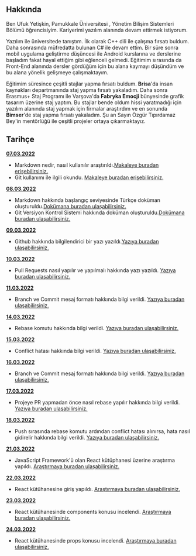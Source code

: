## Hakkında

Ben Ufuk Yetişkin, Pamukkale Üniversitesi , Yönetim Bilişim Sistemleri Bölümü öğrencisiyim. Kariyerimi yazılım alanında devam ettirmek istiyorum.

Yazılım ile üniversitede tanıştım. İlk olarak C++ dili ile çalışma fırsatı buldum. Daha sonrasında müfredatta bulunan C# ile devam ettim. Bir süre sonra mobil uygulama geliştirme düşüncesi ile Android kurslarına ve derslerine başladım fakat hayal ettiğim gibi eğlenceli gelmedi. Eğitimim sırasında da Front-End alanında dersler gördüğüm için bu alana kaymayı düşündüm ve bu alana yönelik gelişmeye çalışmaktayım.

Eğitimim süresince çeşitli stajlar yapma fırsatı buldum. **Brisa**'da insan kaynakları departmanında staj yapma fırsatı yakaladım. Daha sonra Erasmus+ Staj Programı ile Varşova'da **Fabryka Emocji** bünyesinde grafik tasarım üzerine staj yaptım. Bu stajlar bende oldum hissi yaratmadığı için yazılım alanında staj yapmak için firmalar araştırdım ve en sonunda **Bimser**'de staj yapma fırsatı yakaladım. Şu an Sayın Özgür Tıpırdamaz Bey'in mentörlüğü ile çeşitli projeler ortaya çıkarmaktayız.

## Tarihçe

[**07.03.2022**](https://github.com/bimser-intern/docs/issues/9)

- Markdown nedir, nasıl kullanılır araştırıldı.[Makaleye buradan erişebilirsiniz.](https://www.markdownguide.org/cheat-sheet/) 
- Git kullanımı ile ilgili okundu. [Makaleye buradan erişebilirsiniz.](https://bidb.itu.edu.tr/seyir-defteri/blog/2019/02/13/git)

[**08.03.2022**](https://github.com/bimser-intern/docs/issues/10)

- Markdown hakkında başlangıç seviyesinde Türkçe doküman oluşturuldu.[Dokümana buradan ulaşabilirsiniz.](../Markdown.md)
- Git Versiyon Kontrol Sistemi hakkında doküman oluşturuldu.[Dokümana buradan ulaşabilirsiniz.](../Git-Versiyon-Kontrol.md)

[**09.03.2022**](https://github.com/bimser-intern/docs/issues/11)
- Github hakkında bilgilendirici bir yazı yazıldı.[Yazıya buradan ulaşabilirsiniz.](../Git-Versiyon-Kontrol.md)


[**10.03.2022**](https://github.com/bimser-intern/docs/issues/14)

- Pull Requests nasıl yapılır ve yapılmalı hakkında yazı yazıldı. [Yazıya buradan ulaşabilirsiniz.](../Git-Versiyon-Kontrol.md)

[**11.03.2022**](https://github.com/bimser-intern/docs/issues/15)

- Branch ve Commit mesaj formatı hakkında bilgi verildi. [Yazıya buradan ulaşabilirsiniz.](../Git-Versiyon-Kontrol.md)

[**14.03.2022**](https://github.com/bimser-intern/docs/issues/24)

- Rebase komutu hakkında bilgi verildi. [Yazıya buradan ulaşabilirsiniz.](../Git-Versiyon-Kontrol.md)
  
[**15.03.2022**](https://github.com/bimser-intern/docs/issues/25)

- Conflict hatası hakkında bilgi verildi. [Yazıya buradan ulaşabilirsiniz.](../Git-Versiyon-Kontrol.md)
  
[**16.03.2022**](https://github.com/bimser-intern/docs/issues/26)

- Branch ve Commit mesaj formatı hakkında bilgi verildi. [Yazıya buradan ulaşabilirsiniz.](../Git-Versiyon-Kontrol.md)

[**17.03.2022**](https://github.com/bimser-intern/docs/issues/27)

- Projeye PR yapmadan önce nasıl rebase yapılır hakkında bilgi verildi. [Yazıya buradan ulaşabilirsiniz.](../Git-Versiyon-Kontrol.md)
  
[**18.03.2022**](https://github.com/bimser-intern/docs/issues/28)

- Push sırasında rebase komutu ardından conflict hatası alınırsa, hata nasıl gidirelir hakkında bilgi verildi. [Yazıya buradan ulaşabilirsiniz.](../Git-Versiyon-Kontrol.md)

[**21.03.2022**](https://github.com/bimser-intern/docs/issues/34)

- JavaScript Framework'ü olan React kütüphanesi üzerine araştırma yapıldı. [Araştırmaya buradan ulaşabilirsiniz.](https://app.patika.dev/courses/react)

[**22.03.2022**](https://github.com/bimser-intern/docs/issues/35)

- React kütühanesine giriş yapıldı. [Araştırmaya buradan ulaşabilirsiniz.](https://app.patika.dev/courses/react)

[**23.03.2022**](https://github.com/bimser-intern/docs/issues/36)

- React kütühanesinde components konusu incelendi. [Araştırmaya buradan ulaşabilirsiniz.](https://app.patika.dev/courses/react)

[**24.03.2022**](https://github.com/bimser-intern/docs/issues/36)

- React kütühanesinde props konusu incelendi. [Araştırmaya buradan ulaşabilirsiniz.](https://app.patika.dev/courses/react)
